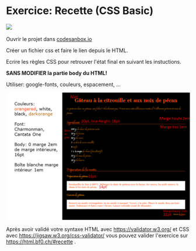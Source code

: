 # Exercice: Recette (CSS Basic)

[![](https://codesandbox.io/static/img/play-codesandbox.svg)](https://codesandbox.io/s/github/bfritscher/cours-html-exercices/tree/master/CSS_Basic_Recette)

Ouvrir le projet dans [codesanbox.io](https://codesandbox.io/s/github/bfritscher/cours-html-exercices/tree/master/CSS_Basic_Recette)


Créer un fichier css et faire le lien depuis le HTML.

Ecrire les règles CSS pour retrouver l'état final en suivant les instuctions.

**SANS MODIFIER la partie body du HTML!**

Utiliser: google-fonts, couleurs, espacement, ...

![](instructions.png)

Après avoir validé votre syntaxe HTML avec https://validator.w3.org/ et CSS avec https://jigsaw.w3.org/css-validator/ vous pouvez valider l'exercice sur https://html.bf0.ch/#recette .
